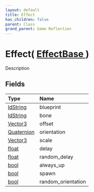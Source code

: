 ```yaml
---
layout: default
title: Effect
has_children: false
parent: Class
grand_parent: Game Reflection
---
```

# Effect( [ EffectBase ](/riftbreaker-wiki/docs/game-reflection/classes/effect_base/) )
Description 

## Fields

| Type | Name |
|:----------|:--------------|
| [IdString](/riftbreaker-wiki/docs/game-reflection/components/id_string/) | blueprint |
| [IdString](/riftbreaker-wiki/docs/game-reflection/components/id_string/) | bone |
| [Vector3](/riftbreaker-wiki/docs/game-reflection/classes/vector3/) | offset |
| [Quaternion](/riftbreaker-wiki/docs/game-reflection/classes/quaternion/) | orientation |
| [Vector3](/riftbreaker-wiki/docs/game-reflection/classes/vector3/) | scale |
| [float](/riftbreaker-wiki/docs/game-reflection/components/float/) | delay |
| [float](/riftbreaker-wiki/docs/game-reflection/components/float/) | random_delay |
| [bool](/riftbreaker-wiki/docs/game-reflection/components/bool/) | always_up |
| [bool](/riftbreaker-wiki/docs/game-reflection/components/bool/) | spawn |
| [bool](/riftbreaker-wiki/docs/game-reflection/components/bool/) | random_orientation |

